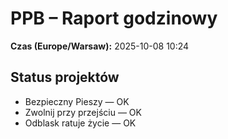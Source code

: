 # PPB – Raport godzinowy
**Czas (Europe/Warsaw):** 2025-10-08 10:24

## Status projektów
- Bezpieczny Pieszy — OK
- Zwolnij przy przejściu — OK
- Odblask ratuje życie — OK

